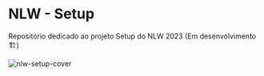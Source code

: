 # NLW - Setup
Repositório dedicado ao projeto Setup do NLW 2023 (Em desenvolvimento 🏗)

![nlw-setup-cover](https://user-images.githubusercontent.com/54003876/213342296-6c25f062-f10d-4ce5-8740-00989c841bac.png)
